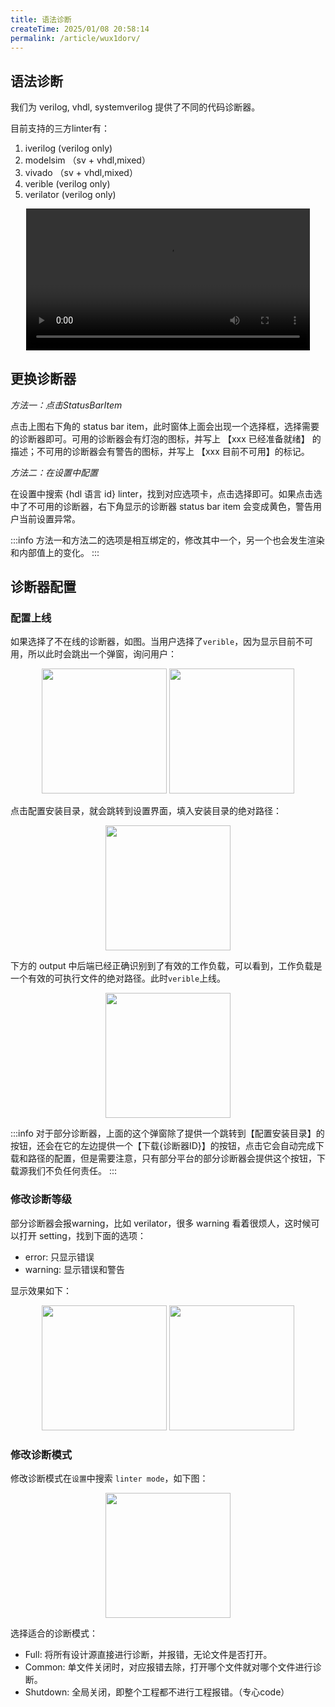 ```yaml
---
title: 语法诊断
createTime: 2025/01/08 20:58:14
permalink: /article/wux1dorv/
---
```


## 语法诊断

我们为 verilog, vhdl, systemverilog 提供了不同的代码诊断器。

目前支持的三方linter有：
1. iverilog  (verilog only)
2. modelsim （sv + vhdl,mixed）
3. vivado   （sv + vhdl,mixed）
4. verible   (verilog only)
5. verilator (verilog only)

<!-- TODO: linter.run -->
<center>
<video width="90%" controls>  
  <source src="/videos/linter.run.mp4" type="video/mp4">  
  您的浏览器不支持视频标签。  
</video>
</center>

## 更换诊断器

*$方法一：点击 Status Bar Item$*

点击上图右下角的 status bar item，此时窗体上面会出现一个选择框，选择需要的诊断器即可。可用的诊断器会有灯泡的图标，并写上 【xxx 已经准备就绪】 的描述；不可用的诊断器会有警告的图标，并写上 【xxx 目前不可用】的标记。

*$方法二：在设置中配置$*

在设置中搜索 {hdl 语言 id} linter，找到对应选项卡，点击选择即可。如果点击选中了不可用的诊断器，右下角显示的诊断器 status bar item 会变成黄色，警告用户当前设置异常。

:::info
方法一和方法二的选项是相互绑定的，修改其中一个，另一个也会发生渲染和内部值上的变化。
:::

## 诊断器配置

### 配置上线
如果选择了不在线的诊断器，如图。当用户选择了`verible`，因为显示目前不可用，所以此时会跳出一个弹窗，询问用户：

<!-- TODO: linter-win + linter-loss -->
<center class="half">
    <img src="linter-win" width="200"/>
    <img src="linter-loss" width="200"/>
</center>

点击配置安装目录，就会跳转到设置界面，填入安装目录的绝对路径：

<!-- TODO: linter-path -->
<center class="half">
    <img src="linter-path" width="200"/>
</center>


下方的 output 中后端已经正确识别到了有效的工作负载，可以看到，工作负载是一个有效的可执行文件的绝对路径。此时`verible`上线。

<!-- TODO: linter-setting-success -->
<center class="half">
    <img src="linter-setting-success" width="200"/>
</center>

:::info
对于部分诊断器，上面的这个弹窗除了提供一个跳转到【配置安装目录】的按钮，还会在它的左边提供一个【下载{诊断器ID}】的按钮，点击它会自动完成下载和路径的配置，但是需要注意，只有部分平台的部分诊断器会提供这个按钮，下载源我们不负任何责任。
:::

### 修改诊断等级

部分诊断器会报warning，比如 verilator，很多 warning 看着很烦人，这时候可以打开 setting，找到下面的选项：

- error: 只显示错误
- warning: 显示错误和警告

显示效果如下：

<!-- TODO: linter-error/warning-mode -->
<center class="half">
    <img src="linter-error-mode" width="200"/>
    <img src="linter-warning-mode" width="200"/>
</center>

### 修改诊断模式

修改诊断模式在`设置`中搜索 `linter mode`，如下图：

<!-- TODO: linter-mode -->
<center class="half">
    <img src="linter-mode" width="200"/>
</center>

选择适合的诊断模式：
- Full: 将所有设计源直接进行诊断，并报错，无论文件是否打开。
- Common: 单文件关闭时，对应报错去除，打开哪个文件就对哪个文件进行诊断。
- Shutdown: 全局关闭，即整个工程都不进行工程报错。（专心code）